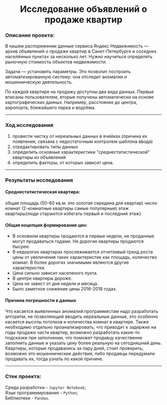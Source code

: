 <h1 align="center"> Исследование объявлений о продаже квартир </h1>

<h3>Описание проекта:</h3> 

В нашем распоряжении данные сервиса Яндекc Недвижимость — архив объявлений о продаже квартир в Санкт-Петербурге и соседних населённых пунктах за несколько лет. Нужно научиться определять рыночную стоимость объектов недвижимости. 

Задача — установить параметры. Это позволит построить автоматизированную систему: она отследит аномалии и мошенническую деятельность.

По каждой квартире на продажу доступны два вида данных. Первые вписаны пользователем, вторые получены автоматически на основе картографических данных. Например, расстояние до центра, аэропорта, ближайшего парка и водоёма.
***
### Ход исследования
1. провести чистку от нереальных данных в ячейках.(причина их появления, связана с недостаточным контролем  шаблона ввода)
2. отредактировать типы данных 
4. определить основные характеристики "среднестатистической" квартиры из объявлений
5. определить факторы, от которых зависит цена.
***
### Результаты исследования
#### Среднестатистическая квартира: 
общая площадь (50-60 кв.м. это золотая середина для квартир)
число комнат (2-комнатные квартиры самые популярные)
этаж квартиры(люди стараются избегать первый и последний этаж)
#### Общая коцепция формирования цен:
* В основном квартиры продаются в первые недели, не проданные могут продаваться годами. Не дорогие квартиры продаются бысрее.
* В недорогих квартирах прослеживается отчетливый тренд роста цены от увеличения таких характеристик как площадь, количество комнат. В более дорогих значимыми являются другие характеристки.
* Цена сильно зависит населеного пукта.
* В центре квартиры дороже.
* Цена не завист от дня недели и месяца.
* Было заметное снижение цены 2016-2018 годах.
#### Причина погрешности в данных
Что касается выявленных аномалий:программистам надо разработать алгоритм, не позволяющий вводить нереальные данные, это особенно касается высоты потолков и количества комнат в квартире. Также необходимо отдельно проанализировать, что приводит к задержке на годы продажи части квартир, возможно разработать какие-то подсказки при заполнении, что поможет продавцу качественне заполнить данные и указать цену более реальную на сегодняшний день. Квартиры, которые продавались за пару дней, стоит проверить, возможно это мошеннические действия, либо продавцы передумали продавать их, тогда узнать по какой причине.
***
<h3>Стек проекта:</h3>

Среда разработки - `Jupyter Notebook`; <br>
Язык программирования - `Python`; <br>
Библиотеки - `Pandas`. <br>
